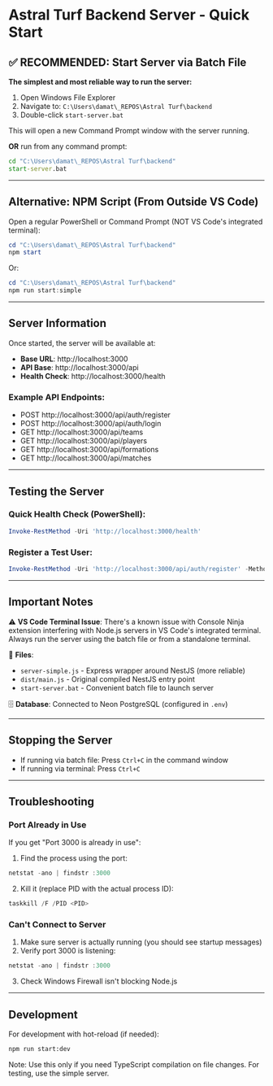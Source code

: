 # Astral Turf Backend Server - Quick Start

## ✅ RECOMMENDED: Start Server via Batch File

**The simplest and most reliable way to run the server:**

1. Open Windows File Explorer
2. Navigate to: `C:\Users\damat\_REPOS\Astral Turf\backend`
3. Double-click `start-server.bat`

This will open a new Command Prompt window with the server running.

**OR** run from any command prompt:
```cmd
cd "C:\Users\damat\_REPOS\Astral Turf\backend"
start-server.bat
```

---

## Alternative: NPM Script (From Outside VS Code)

Open a regular PowerShell or Command Prompt (NOT VS Code's integrated terminal):

```powershell
cd "C:\Users\damat\_REPOS\Astral Turf\backend"
npm start
```

Or:

```powershell
cd "C:\Users\damat\_REPOS\Astral Turf\backend"
npm run start:simple
```

---

## Server Information

Once started, the server will be available at:

- **Base URL**: http://localhost:3000
- **API Base**: http://localhost:3000/api
- **Health Check**: http://localhost:3000/health

### Example API Endpoints:

- POST http://localhost:3000/api/auth/register
- POST http://localhost:3000/api/auth/login
- GET http://localhost:3000/api/teams
- GET http://localhost:3000/api/players
- GET http://localhost:3000/api/formations
- GET http://localhost:3000/api/matches

---

## Testing the Server

### Quick Health Check (PowerShell):
```powershell
Invoke-RestMethod -Uri 'http://localhost:3000/health'
```

### Register a Test User:
```powershell
Invoke-RestMethod -Uri 'http://localhost:3000/api/auth/register' -Method POST -ContentType 'application/json' -Body '{"email":"test@example.com","password":"Test123!@#","username":"testuser"}'
```

---

## Important Notes

⚠️ **VS Code Terminal Issue**: There's a known issue with Console Ninja extension interfering with Node.js servers in VS Code's integrated terminal. Always run the server using the batch file or from a standalone terminal.

📁 **Files**:
- `server-simple.js` - Express wrapper around NestJS (more reliable)
- `dist/main.js` - Original compiled NestJS entry point
- `start-server.bat` - Convenient batch file to launch server

🗄️ **Database**: Connected to Neon PostgreSQL (configured in `.env`)

---

## Stopping the Server

- If running via batch file: Press `Ctrl+C` in the command window
- If running via terminal: Press `Ctrl+C`

---

## Troubleshooting

### Port Already in Use

If you get "Port 3000 is already in use":

1. Find the process using the port:
```powershell
netstat -ano | findstr :3000
```

2. Kill it (replace PID with the actual process ID):
```powershell
taskkill /F /PID <PID>
```

### Can't Connect to Server

1. Make sure server is actually running (you should see startup messages)
2. Verify port 3000 is listening:
```powershell
netstat -ano | findstr :3000
```

3. Check Windows Firewall isn't blocking Node.js

---

## Development

For development with hot-reload (if needed):
```bash
npm run start:dev
```

Note: Use this only if you need TypeScript compilation on file changes. For testing, use the simple server.
